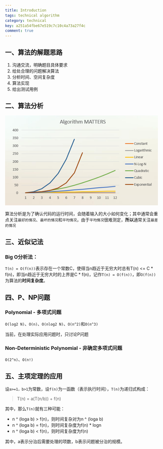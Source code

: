 ```yaml
---
title: Introduction
tags: technical algorithm
category: technical
key: a251a54fbe67e519c7c10c4a73a27f4c
comment: true
---
```




## 一、算法的解题思路

1. 沟通交流，明确题目具体要求
2. 给处合理的问题解决算法
3. 分析时间、空间复杂度
4. 算法实现
5. 给出测试用例

## 二、算法分析

![时间算法复杂度](/assets/images/algorithmmatters.png)

算法分析是为了确认代码的运行时间，会随着输入的大小如何变化；其中通常会重点关注`最好的情况`、`最坏的情况`和`平均情况`，由于`平均情况`很难测定，**所以**通常关注`最差的情况`

## 三、近似记法

### **Big O**分析法：

`T(n) = O(f(n))`表示存在一个常数C，使得当n趋近于无穷大时总有T(n) <= C * f(n)，即当n趋近于无穷大时的上界是C * f(n)，记作`T(n) = O(f(n))`，即`O(f(n))`为算法的**时间复杂度**。

## 四、P、NP问题

### Polynomial - 多项式问题

`O(log2 N)`、`O(n)`、`O(nlog2 N)`、`O(n^2)`和`O(n^3)`

当前，在处理实际应用问题时，只讨论P问题



### Non-Deterministic Polynomial - 非确定多项式问题

`O(2^n)`、`O(n!)`



## 五、主项定理的应用

设`a>=1，b>1`为常数，设`f(n)`为一函数（表示执行时间），`T(n)`为递归式构成：

> T(n) = a(T(n/b)) + f(n)

其中，那么`T(n)`就有三种可能：

- n ^ (loga b) > f(n)，则时间复杂对为n ^ (loga b)
- n ^ (loga b) = f(n)，则时间复杂度为f(n) * logn
- n ^ (loga b) < f(n)，则时间复杂度为f(n)

其中，a表示分治后需要处理的项数，b表示问题被分治的规模。

